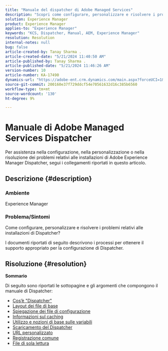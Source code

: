 ```yaml
---
title: "Manuale del dispatcher di Adobe Managed Services"
description: "Scopri come configurare, personalizzare e risolvere i problemi relativi alle installazioni di AEM Dispatcher. Segui i collegamenti indicati."
solution: Experience Manager
product: Experience Manager
applies-to: "Experience Manager"
keywords: "KCS, Dispatcher, Manual, AEM, Experience Manager"
resolution: Resolution
internal-notes: null
bug: false
article-created-by: Tanay Sharma .
article-created-date: "5/21/2024 11:40:50 AM"
article-published-by: Tanay Sharma .
article-published-date: "5/21/2024 11:46:26 AM"
version-number: 10
article-number: KA-17490
dynamics-url: "https://adobe-ent.crm.dynamics.com/main.aspx?forceUCI=1&pagetype=entityrecord&etn=knowledgearticle&id=51742df6-6617-ef11-9f8a-6045bd006b25"
source-git-commit: 200160e37f729ddcf54e70561632d16c385b6560
workflow-type: tm+mt
source-wordcount: '130'
ht-degree: 9%

---
```


# Manuale di Adobe Managed Services Dispatcher


Per assistenza nella configurazione, nella personalizzazione o nella risoluzione dei problemi relativi alle installazioni di Adobe Experience Manager Dispatcher, segui i collegamenti riportati in questo articolo.

## Descrizione {#description}


### <b>Ambiente</b>

Experience Manager

### <b>Problema/Sintomi</b>

Come configurare, personalizzare e risolvere i problemi relativi alle installazioni di Dispatcher?

I documenti riportati di seguito descrivono i processi per ottenere il supporto appropriato per la configurazione di Dispatcher.


## Risoluzione {#resolution}


<b>Sommario</b>

Di seguito sono riportati le sottopagine e gli argomenti che compongono il manuale di Dispatcher:

- [Cos’è &quot;Dispatcher&quot;](https://experienceleague.adobe.com/en/docs/experience-cloud-kcs/kbarticles/ka-17911)
- [Layout dei file di base](https://experienceleague.adobe.com/en/docs/experience-cloud-kcs/kbarticles/ka-17502)
- [Spiegazione dei file di configurazione](https://experienceleague.adobe.com/en/docs/experience-cloud-kcs/kbarticles/ka-17477)
- [Informazioni sul caching](https://experienceleague.adobe.com/en/docs/experience-manager-learn/ams/dispatcher/understanding-cache)
- [Utilizzo e nozioni di base sulle variabili](https://experienceleague.adobe.com/en/docs/experience-cloud-kcs/kbarticles/ka-17487)
- [Scaricamento del Dispatcher](https://experienceleague.adobe.com/en/docs/experience-cloud-kcs/kbarticles/ka-17493)
- [URL personalizzato](https://experienceleague.adobe.com/en/docs/experience-cloud-kcs/kbarticles/ka-17463)
- [Registrazione comune](https://experienceleague.adobe.com/en/docs/experience-cloud-kcs/kbarticles/ka-17914)
- [File di sola lettura](https://experienceleague.adobe.com/en/docs/experience-cloud-kcs/kbarticles/ka-17483)

